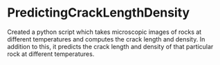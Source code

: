 # PredictingCrackLengthDensity

Created a python script which takes microscopic images of rocks at different temperatures and computes the crack length and density.
In addition to this, it predicts the crack length and density of that particular rock at different temperatures. 
